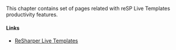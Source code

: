 ﻿---
Title: KB
Order: 500
---
This chapter contains set of pages related with reSP Live Templates productivity features.

#### Links
- [ReSharper Live Templates](https://www.jetbrains.com/resharper/features/code_templates.html)

